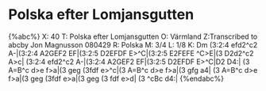 # Polska efter Lomjansgutten

{%abc%}
X: 40
T: Polska efter Lomjansgutten
O: Värmland
Z:Transcribed to abcby Jon Magnusson 080429
R: Polska
M: 3/4
L: 1/8
K: Dm
(3:2:4 efd2^c2 A-|(3:2:4 A2GEF2 EF|(3:2:5 D2EFDF E>^C|(3:2:5 E2FEFE ^C>E|(3 D2d2^c2 A>c|
(3:2:4 efd2^c2 A-|(3:2:4 A2GEF2 EF|(3:2:5 D2EFDF E>^C|D2 D4:|
(3 A=B^c d>e f>a|(3 geg (3fdf e>^c|(3 A=B^c d>e f>a|(3 gfg a4|
(3 A=B^c d>e f>a|(3 geg (3fdf e>a|(3 geg (3 fdf e>d| (3 ^cBc d4:|
{%endabc%}

